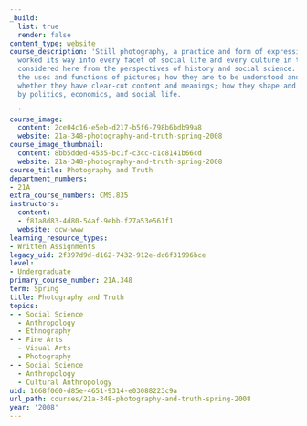 ```yaml
---
_build:
  list: true
  render: false
content_type: website
course_description: 'Still photography, a practice and form of expression that has
  worked its way into every facet of social life and every culture in the world, is
  considered here from the perspectives of history and social science. We will discuss
  the uses and functions of pictures; how they are to be understood and interpreted;
  whether they have clear-cut content and meanings; how they shape and are shaped
  by politics, economics, and social life.

  '
course_image:
  content: 2ce04c16-e5eb-d217-b5f6-798b6bdb99a8
  website: 21a-348-photography-and-truth-spring-2008
course_image_thumbnail:
  content: 8bb5dded-4535-bc1f-c3cc-c1c8141b66cd
  website: 21a-348-photography-and-truth-spring-2008
course_title: Photography and Truth
department_numbers:
- 21A
extra_course_numbers: CMS.835
instructors:
  content:
  - f81a8d83-4d80-54af-9ebb-f27a53e561f1
  website: ocw-www
learning_resource_types:
- Written Assignments
legacy_uid: 2f397d9d-d162-7432-912e-dc6f31996bce
level:
- Undergraduate
primary_course_number: 21A.348
term: Spring
title: Photography and Truth
topics:
- - Social Science
  - Anthropology
  - Ethnography
- - Fine Arts
  - Visual Arts
  - Photography
- - Social Science
  - Anthropology
  - Cultural Anthropology
uid: 1668f060-d85e-4651-9314-e03088223c9a
url_path: courses/21a-348-photography-and-truth-spring-2008
year: '2008'
---
```

